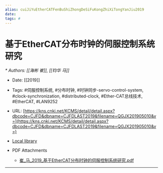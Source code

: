 ```yaml
---
alias: cuiJiYuEtherCATFenBuShiZhongDeSiFuKongZhiXiTongYanJiu2019
date:
tags: #
---
```


# 基于EtherCAT分布时钟的伺服控制系统研究
<cite>* Authors: [[海彬 崔]], [[钧华 马]]</cite>

* Date: [[2019]]

* Tags: #伺服控制系统, #分布时钟, #时钟同步-servo-control-system, #clock-synchronization, #distributed-clock, #Ether-CAT总线技术, #EtherCAT, #LAN9252

* URL: [https://kns.cnki.net/KCMS/detail/detail.aspx?dbcode=CJFD&dbname=CJFDLAST2019&filename=QGJX201905010&v=](https://kns.cnki.net/KCMS/detail/detail.aspx?dbcode=CJFD&dbname=CJFDLAST2019&filename=QGJX201905010&v=)


* [Local library](zotero://select/items/1_GGTKBHJW)

* PDF Attachments
	- [崔_马_2019_基于EtherCAT分布时钟的伺服控制系统研究.pdf](zotero://open-pdf/library/items/5RW7EVHS)

***

